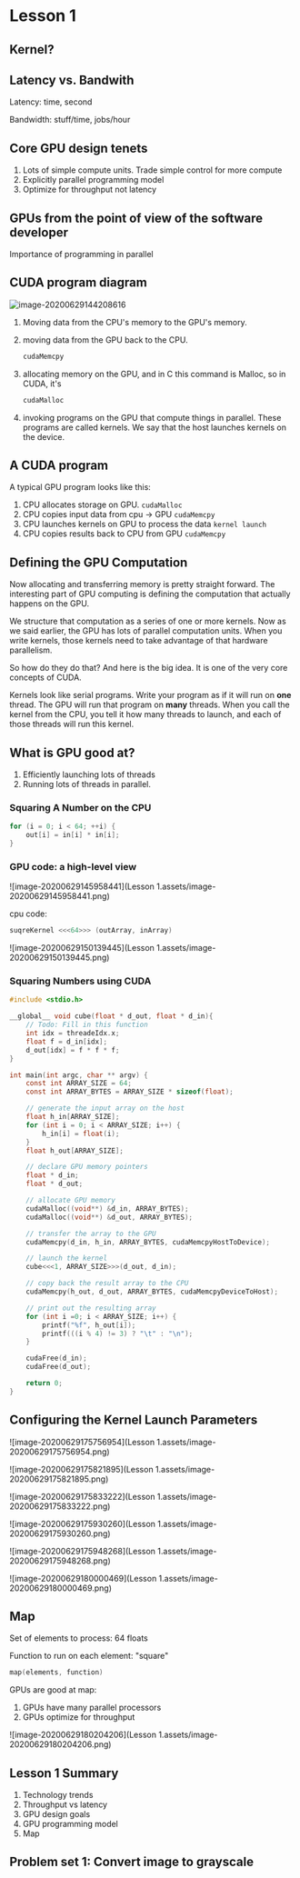 # Lesson 1

## Kernel?



## Latency vs. Bandwith

Latency: time, second

Bandwidth: stuff/time, jobs/hour

## Core GPU design tenets

1. Lots of simple compute units.  Trade simple control for more compute
2. Explicitly parallel programming model
3. Optimize for throughput not latency

## GPUs from the point of view of the software developer

Importance of programming in parallel

## CUDA program diagram

![image-20200629144208616](/home/shengchen/.config/Typora/typora-user-images/image-20200629144208616.png)

1. Moving data from the CPU's memory to the GPU's memory.

2. moving data from the GPU back to the CPU.

   ```c
   cudaMemcpy
   ```

3. allocating memory on the GPU, and in C this command is Malloc, so in CUDA, it's 

   ```c
   cudaMalloc
   ```

4. invoking programs on the GPU that compute things in parallel.  These programs are called kernels. We say that the host launches kernels on the device.

## A CUDA program

A typical GPU program looks like this:

1. CPU allocates storage on GPU. `cudaMalloc`  
2. CPU copies input data from cpu -> GPU `cudaMemcpy`
3. CPU launches kernels on GPU to process the data `kernel launch`
4. CPU copies results back to CPU from GPU `cudaMemcpy`

## Defining the GPU Computation

Now allocating and transferring memory is pretty straight forward. The interesting part of GPU computing is defining the computation that actually happens on the GPU.

We structure that computation as a series of one or more kernels. Now as we said earlier, the GPU has lots of parallel computation units. When you write kernels, those kernels need to take advantage of that hardware parallelism.

So how do they do that? And here is the big idea.  It is one of the very core concepts of CUDA.

Kernels look like serial programs.  Write your program as if it will run on **one** thread.  The GPU will run that program on **many** threads. When you call the kernel from the CPU, you tell it how many threads to launch, and each of those threads will run this kernel.

## What is GPU good at?

1. Efficiently launching lots of threads
2. Running lots of threads in parallel.

### Squaring A Number on the CPU

```c++
for (i = 0; i < 64; ++i) {
	out[i] = in[i] * in[i];
}
```

### GPU code: a high-level view

![image-20200629145958441](Lesson 1.assets/image-20200629145958441.png)

cpu code: 

```c
suqreKernel <<<64>>> (outArray, inArray)
```

![image-20200629150139445](Lesson 1.assets/image-20200629150139445.png)

### Squaring Numbers using CUDA 

```c
#include <stdio.h>

__global__ void cube(float * d_out, float * d_in){
	// Todo: Fill in this function
    int idx = threadeIdx.x;
    float f = d_in[idx];
    d_out[idx] = f * f * f;
}

int main(int argc, char ** argv) {
	const int ARRAY_SIZE = 64;
	const int ARRAY_BYTES = ARRAY_SIZE * sizeof(float);

	// generate the input array on the host
	float h_in[ARRAY_SIZE];
	for (int i = 0; i < ARRAY_SIZE; i++) {
		h_in[i] = float(i);
	}
	float h_out[ARRAY_SIZE];

	// declare GPU memory pointers
	float * d_in;
	float * d_out;

	// allocate GPU memory
	cudaMalloc((void**) &d_in, ARRAY_BYTES);
	cudaMalloc((void**) &d_out, ARRAY_BYTES);

	// transfer the array to the GPU
	cudaMemcpy(d_in, h_in, ARRAY_BYTES, cudaMemcpyHostToDevice);

	// launch the kernel
	cube<<<1, ARRAY_SIZE>>>(d_out, d_in);

	// copy back the result array to the CPU
	cudaMemcpy(h_out, d_out, ARRAY_BYTES, cudaMemcpyDeviceToHost);

	// print out the resulting array
	for (int i =0; i < ARRAY_SIZE; i++) {
		printf("%f", h_out[i]);
		printf(((i % 4) != 3) ? "\t" : "\n");
	}

	cudaFree(d_in);
	cudaFree(d_out);

	return 0;
}
```

## Configuring the Kernel Launch Parameters

![image-20200629175756954](Lesson 1.assets/image-20200629175756954.png)

![image-20200629175821895](Lesson 1.assets/image-20200629175821895.png)

![image-20200629175833222](Lesson 1.assets/image-20200629175833222.png)

![image-20200629175930260](Lesson 1.assets/image-20200629175930260.png)

![image-20200629175948268](Lesson 1.assets/image-20200629175948268.png)

![image-20200629180000469](Lesson 1.assets/image-20200629180000469.png)

## Map

Set of elements to process: 64 floats

Function to run on each element: "square"

```c
map(elements, function)
```

GPUs are good at map:

1. GPUs have many parallel processors
2. GPUs optimize for throughput

![image-20200629180204206](Lesson 1.assets/image-20200629180204206.png)

## Lesson 1 Summary

1. Technology trends
2. Throughput vs latency
3. GPU design goals
4. GPU programming model
5. Map

## Problem set 1: Convert image to grayscale